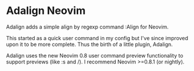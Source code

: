 # Adalign Neovim

Adalign adds a simple align by regexp command :Align for Neovim.

This started as a quick user command in my config but I've since improved upon it to be more complete. Thus the birth of a little plugin, Adalign.

Adalign uses the new Neovim 0.8 user command preview functionality to support previews (like :s and /). I recommend Neovim >=0.8.1 (or nightly).
